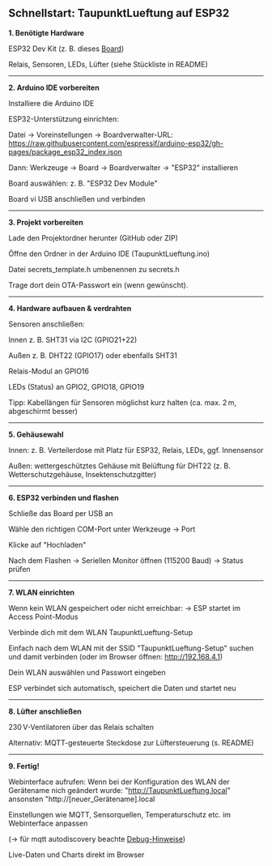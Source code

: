 ## Schnellstart: TaupunktLueftung auf ESP32

**1. Benötigte Hardware**

ESP32 Dev Kit (z. B. dieses [Board](https://amzn.eu/d/gyWvNsA))

Relais, Sensoren, LEDs, Lüfter (siehe Stückliste in README)



---

**2. Arduino IDE vorbereiten**

Installiere die Arduino IDE

ESP32-Unterstützung einrichten:

Datei → Voreinstellungen → Boardverwalter-URL: https://raw.githubusercontent.com/espressif/arduino-esp32/gh-pages/package_esp32_index.json

Dann: Werkzeuge → Board → Boardverwalter → "ESP32" installieren


Board auswählen: z. B. "ESP32 Dev Module"

Board vi USB anschließen und verbinden



---

**3. Projekt vorbereiten**

Lade den Projektordner herunter (GitHub oder ZIP)

Öffne den Ordner in der Arduino IDE (TaupunktLueftung.ino)

Datei secrets_template.h umbenennen zu secrets.h

Trage dort dein OTA-Passwort ein (wenn gewünscht).



---

**4. Hardware aufbauen & verdrahten**

Sensoren anschließen:

Innen z. B. SHT31 via I2C (GPIO21+22)

Außen z. B. DHT22 (GPIO17) oder ebenfalls SHT31


Relais-Modul an GPIO16

LEDs (Status) an GPIO2, GPIO18, GPIO19

Tipp: Kabellängen für Sensoren möglichst kurz halten (ca. max. 2 m, abgeschirmt besser)



---

**5. Gehäusewahl**

Innen: z. B. Verteilerdose mit Platz für ESP32, Relais, LEDs, ggf. Innensensor

Außen: wettergeschütztes Gehäuse mit Belüftung für DHT22
(z. B. Wetterschutzgehäuse, Insektenschutzgitter)



---

**6. ESP32 verbinden und flashen**

Schließe das Board per USB an

Wähle den richtigen COM-Port unter Werkzeuge → Port

Klicke auf "Hochladen"

Nach dem Flashen → Seriellen Monitor öffnen (115200 Baud) → Status prüfen



---

**7. WLAN einrichten**

Wenn kein WLAN gespeichert oder nicht erreichbar:
→ ESP startet im Access Point-Modus

Verbinde dich mit dem WLAN TaupunktLueftung-Setup

Einfach nach dem WLAN mit der SSID "TaupunktLueftung-Setup" suchen und damit verbinden (oder im Browser öffnen: http://192.168.4.1)

Dein WLAN auswählen und Passwort eingeben

ESP verbindet sich automatisch, speichert die Daten und startet neu



---

**8. Lüfter anschließen**

230 V-Ventilatoren über das Relais schalten

Alternativ: MQTT-gesteuerte Steckdose zur Lüftersteuerung (s. README)



---

**9. Fertig!**

Webinterface aufrufen: Wenn bei der Konfiguration des WLAN der Gerätename nich geändert wurde: "http://TaupunktLueftung.local" ansonsten "http://[neuer_Gerätename].local

Einstellungen wie MQTT, Sensorquellen, Temperaturschutz etc. im Webinterface anpassen

(-> für mqtt autodiscovery beachte [Debug-Hinweise](debug_hinweise.md))

Live-Daten und Charts direkt im Browser

